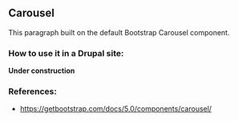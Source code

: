 ## Carousel

This paragraph built on the default Bootstrap Carousel component.

### How to use it in a Drupal site:
**Under construction**

### References:
* https://getbootstrap.com/docs/5.0/components/carousel/
